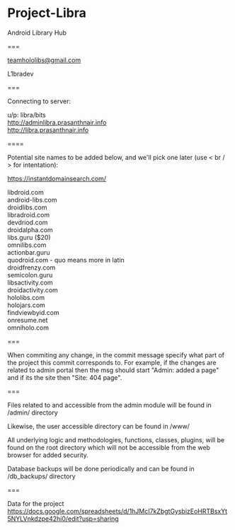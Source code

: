 Project-Libra
=============

Android Library Hub

===

teamhololibs@gmail.com

L1bradev

===

Connecting to server:

u/p: libra/bits <br/>
http://adminlibra.prasanthnair.info <br/>
http://libra.prasanthnair.info

====

Potential site names to be added below, and we'll pick one later (use < br / > for intentation):

https://instantdomainsearch.com/

libdroid.com <br/>
android-libs.com <br/>
droidlibs.com <br/>
libradroid.com <br/>
devdriod.com <br/>
droidalpha.com <br/>
libs.guru ($20) <br/>
omnilibs.com <br/>
actionbar.guru <br/>
quodroid.com - quo means more in latin <br/>
droidfrenzy.com <br/>
semicolon.guru <br/>
libsactivity.com <br/>
droidactivity.com <br/>
hololibs.com<br/>
holojars.com<br/>
findviewbyid.com<br/>
onresume.net<br/>
omniholo.com<br/>

===

When commiting any change, in the commit message specify what part of the project this commit corresponds to. For example, if the changes are related to admin portal then the msg should start "Admin: added a page" and if its the site then "Site: 404 page". 

===

Files related to and accessible from the admin module will be found in /admin/ directory

Likewise, the user accessible directory can be found in /www/

All underlying logic and methodologies, functions, classes, plugins, will be found on the root directory which will not be accessible from the web browser for added security.

Database backups will be done periodically and can be found in /db_backups/ directory

===

Data for the project<br/>
https://docs.google.com/spreadsheets/d/1hJMcI7kZbgtGysbizEoHRTBsxYt5NYLVnkdzpe42hi0/edit?usp=sharing
